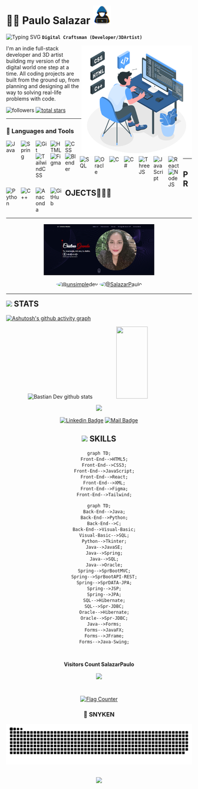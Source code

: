 # 🏄‍♂️ Paulo Salazar <picture><img src = "./Assets/about_me.gif" width = 50px></picture> 

<!-------------------------------------------------------------------------------------------------------->
 ![Typing SVG](https://readme-typing-svg.herokuapp.com/?color=02D9F7FF&size=35&center=true&vCenter=true&width=1000&lines=Hello+Guys+^_^;Welcome!)
**`Digital Craftsman (Developer/3DArtist)`**
<!-------------------------------------------------------------------------------------------------------->

<picture>
  <source media="(max-width: 767px)" srcset="">
  <img align="right" alt="" src="./Assets/programming.svg" width=300px>
</picture>

<summary> I'm an indie full-stack developer and 3D artist building my version of the digital world one step at a time. All coding projects are built from the ground up, from planning and designing all the way to solving real-life problems with code. 
</summary>

<!-------------------------------------------------------------------------------------------------------->
   <p align="left">
         <img alt="followers" title="Follow me on Github" src="https://custom-icon-badges.demolab.com/github/followers/SalazarPaulo?color=236ad3&labelColor=1155ba&style=for-the-badge&logo=person-add&label=Follow&logoColor=white"/></a>
      <a href="https://github.com/ForrestKnight?tab=repositories&sort=stargazers">
         <img alt="total stars" title="Total stars on GitHub" src="https://custom-icon-badges.demolab.com/github/stars/SalazarPaulo?color=55960c&style=for-the-badge&labelColor=488207&logo=star"/></a>
   </p>
<!-------------------------------------------------------------------------------------------------------->

---

### 🧰 Languages and Tools
<img align="left" alt="Java" width="30px" style="padding-right:10px;" src="https://cdn.jsdelivr.net/gh/devicons/devicon/icons/java/java-original.svg"/>
<img align="left" alt="Spring" width="30px" style="padding-right:10px;" src="https://cdn.jsdelivr.net/gh/devicons/devicon/icons/spring/spring-original.svg" />
<img align="left" alt="Git" width="30px" style="padding-right:10px;" src="https://cdn.jsdelivr.net/gh/devicons/devicon/icons/git/git-original.svg" />
<img align="left" alt="HTML" width="30px" style="padding-right:10px;" src="https://cdn.jsdelivr.net/gh/devicons/devicon/icons/html5/html5-plain.svg" />
<img align="left" alt="CSS" width="30px" style="padding-right:10px;" src="https://cdn.jsdelivr.net/gh/devicons/devicon/icons/css3/css3-plain.svg" />
<img align="left" alt="TailwindCSS" width="30px" style="padding-right:10px;" src="https://cdn.jsdelivr.net/gh/devicons/devicon/icons/tailwindcss/tailwindcss-plain.svg" />
<img align="left" alt="Figma" width="30px" style="padding-right:10px;" src="https://cdn.jsdelivr.net/gh/devicons/devicon/icons/figma/figma-original.svg" />
<img align="left" alt="Blender" width="30px" style="padding-right:10px;" src="https://cdn.jsdelivr.net/gh/devicons/devicon/icons/blender/blender-original.svg" />
<img align="left" alt="SQL" width="30px" style="padding-right:10px;" src="https://cdn.jsdelivr.net/gh/devicons/devicon/icons/microsoftsqlserver/microsoftsqlserver-plain-wordmark.svg" />
<img align="left" alt="Oracle" width="30px" style="padding-right:10px;" src="https://cdn.jsdelivr.net/gh/devicons/devicon/icons/oracle/oracle-original.svg" />
<img align="left" alt="C" width="30px" style="padding-right:10px;" src="https://cdn.jsdelivr.net/gh/devicons/devicon/icons/c/c-original.svg" />
<img align="left" alt="C#" width="30px" style="padding-right:10px;" src="https://cdn.jsdelivr.net/gh/devicons/devicon/icons/csharp/csharp-original.svg" />
<img align="left" alt="ThreeJS" width="30px" style="padding-right:10px;" src="https://cdn.jsdelivr.net/gh/devicons/devicon/icons/threejs/threejs-original-wordmark.svg" />  
<img align="left" alt="JavaScript" width="30px" style="padding-right:10px;" src="https://cdn.jsdelivr.net/gh/devicons/devicon/icons/javascript/javascript-plain.svg" />
<img align="left" alt="React" width="30px" style="padding-right:10px;" src="https://cdn.jsdelivr.net/gh/devicons/devicon/icons/react/react-original.svg" />
<img align="left" alt="NodeJS" width="30px" style="padding-right:10px;" src="https://cdn.jsdelivr.net/gh/devicons/devicon/icons/nodejs/nodejs-original.svg" />
<img align="left" alt="Python" width="30px" style="padding-right:10px;" src="https://cdn.jsdelivr.net/gh/devicons/devicon/icons/python/python-plain.svg" />
<img align="left" alt="C++" width="30px" style="padding-right:10px;" src="https://cdn.jsdelivr.net/gh/devicons/devicon/icons/cplusplus/cplusplus-original.svg" />
<img align="left" alt="Anaconda" width="30px" style="padding-right:10px;"  src="https://cdn.jsdelivr.net/gh/devicons/devicon/icons/adonisjs/adonisjs-original.svg" />   
<img align="left" alt="GitHub" width="30px" style="padding-right:10px;" src="https://cdn.jsdelivr.net/gh/devicons/devicon/icons/github/github-original.svg" />
<br>
<br>

---
<!-------------------------------------------------------------------------------------------------------->

### <div id="PROJECTS">
  <h2>PROJECTS👨🏻‍💻</h2> 
  <table align="left" >
    <tr border="none">
      <td width="25%" align="center">
        <p align="center">
         <a href="https://cristinagranda.es/" title="Go to Link">
            <img align="center" width=300px src="./Assets/Perfil.PNG" alt="LINK"/></a>
          </p>
        <p align="center">
            <a href="https://cristinagranda.es/" target="blank"><img align="center" src="https://img.shields.io/badge/Link-5C32B7?style=for-the-badge&logo=youtube&logoColor=white" alt="@unsimpledev"  style="border-radius: 50%;" /></a>
          <a href="https://github.com/SalazarPaulo/Portfolio_Cristina_Locutor" target="blank"><img align="center" src="https://img.shields.io/badge/GitHub-100000?style=for-the-badge&logo=github&logoColor=white" alt="@SalazarPaulo" style="border-radius: 50%;" /></a>
        </p>
      </td>
    </tr>
  </table>
</div>
<br>
<br><br>
<br>
<br><br><br>
<br><br>
<!-------------------------------------------------------------------------------------------------------->

---

## <img src="https://media.giphy.com/media/iY8CRBdQXODJSCERIr/giphy.gif" width="35"><b> STATS </b>

[![Ashutosh's github activity graph](https://github-readme-activity-graph.vercel.app/graph?username=SalazarPaulo&bg_color=0d1117&color=ffffff&line=00b3ff&point=f9fafa&area=true&hide_border=true)](https://github.com/ashutosh00710/github-readme-activity-graph)

<!-------------------------------------------------------------------------------------------------------->

<div align="center">  
  <img width="49%" height="195px" src="https://github-readme-stats.vercel.app/api?username=SalazarPaulo&show_icons=true&count_private=true&hide_border=true&title_color=02D9F7FF&icon_color=02D9F7FF&text_color=c9d1d9&bg_color=0d1117" alt="Bastian Dev github stats" /> 
  
  <img width="41%" height="195px" src="https://github-readme-stats.vercel.app/api/top-langs/?username=SalazarPaulo&layout=compact&hide_border=true&title_color=02D9F7FF&text_color=02D9F7FF&bg_color=0d1117" />
</div> 

<!-------------------------------------------------------------------------------------------------------->

<p align="center">
 <img  src="https://github-readme-streak-stats.herokuapp.com?user=SalazarPaulo&theme=tokyonight_duo&hide_border=true"
</p>
  
<!-------------------------------------------------------------------------------------------------------->
<div align="center">
<div align="center">

[![Linkedin Badge](https://img.shields.io/badge/linkedin-%230077B5.svg?&style=for-the-badge&logo=linkedin&logoColor=white)](https://www.linkedin.com/in/pedro-salazar-b00261212/)
[![Mail Badge](https://img.shields.io/badge/email-c14438?style=for-the-badge&logo=Gmail&logoColor=white&link=mailto:pauloiisalazar@gmail.com)](mailto:pauloiisalazar@gmail.com)
</div>
<!-------------------------------------------------------------------------------------------------------->

## <img src="https://media2.giphy.com/media/QssGEmpkyEOhBCb7e1/giphy.gif?cid=ecf05e47a0n3gi1bfqntqmob8g9aid1oyj2wr3ds3mg700bl&rid=giphy.gif" width ="25"><b> SKILLS</b>

```mermaid
graph TD;
    Front-End-->HTML5;
    Front-End-->CSS3;
    Front-End-->JavaScript;
    Front-End-->React;
    Front-End-->XML;
    Front-End-->Figma;
    Front-End-->Tailwind;
```

```mermaid
graph TD;
    Back-End-->Java;
    Back-End-->Python;
    Back-End-->C;
    Back-End-->Visual-Basic;
    Visual-Basic-->SQL;
    Python-->Tkinter;
    Java-->JavaSE;
    Java-->Spring;
    Java-->SQL;
    Java-->Oracle;
    Spring-->SprBootMVC;
    Spring-->SprBootAPI-REST;
    Spring-->SprDATA-JPA;
    Spring-->JSP;
    Spring-->JPA;
    SQL-->Hibernate;
    SQL-->Spr-JDBC;
    Oracle-->Hibernate;
    Oracle-->Spr-JDBC;
    Java-->Forms;
    Forms-->JavaFX;
    Forms-->JFrame;
    Forms-->Java-Swing;
```

<!-------------------------------------------------------------------------------------------------------->

<div align="center">
<br><p align="center"><b>Visitors Count SalazarPaulo </b></p>  
<p align="center"><img align="center" src="https://profile-counter.glitch.me/{SalazarPaulo}/count.svg" /></p> 
<br>
</div>

<!-------------------------------------------------------------------------------------------------------->
<a href="https://info.flagcounter.com/HB0j"><img src="https://s01.flagcounter.com/countxl/HB0j/bg_0D1117/txt_FFFFFF/border_0D1117/columns_8/maxflags_20/viewers_0/labels_0/pageviews_0/flags_0/percent_1/" alt="Flag Counter" border="0"></a>

<!-------------------------------------------------------------------------------------------------------->

### 🧰 SNYKEN

![](https://github.com/Platane/snk/raw/output/github-contribution-grid-snake.svg)

<!-------------------------------------------------------------------------------------------------------->

<br>
<img src="https://user-images.githubusercontent.com/73097560/115834477-dbab4500-a447-11eb-908a-139a6edaec5c.gif">
<br>
<br>
<br>
